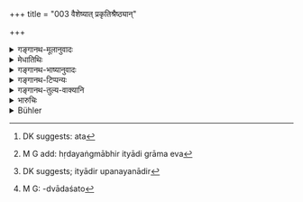 +++
title = "003 वैशेष्यात् प्रकृतिश्रैष्ठ्यान्"

+++

<details><summary>गङ्गानथ-मूलानुवादः</summary>

The Brāhmaṇa is the lord of the castes, on account of his distinctive qualities, of the superiority of his origin, of his observance of restrictive rules, of the peculiar character of his sanctification.—(3)
</details>

<details><summary>मेधातिथिः</summary>
<u>किं</u> पुनः कारणं ब्राह्मण एव प्रकृतत्वेनाधिक्रियते,[^९] न पुनः क्षत्रियादयो ऽपि ।


[^९]:
     DK suggests: pravaktṛtatvenādhikriyate

- <u>यत</u>[^१०] एतच्छेषतया प्ररोचनं पठति । **वैशेष्यद्** विशिष्टत्वाद् इत्य् अर्थः, गुणाधिक्याद् इति यावत् । तद् इदानीम् आधिक्यम् आह- **प्रकृतिश्रैष्ठ्यात्** । उत्तमाङ्गोद्भवाद् इदम् उक्तम् । प्रकृतिः कारणम् । **नियमस्य च धारणात्**, मद्यपानप्रतिषेधात् । अयम् एव नियमो ऽभिप्रेतः । स्नातकव्रतानि वा वैणवधारणादीनि ब्राह्मणस्यैव । **संस्कारस्य** **च विशेषो**[^११] नियमो ऽभिप्रेतः, स्नातकव्रतानि च **विशेषः**, "हृदयङ्गमाभिः" (वध् ३.३१) इत्यादेः, उपनयनादेर्[^१२] वा बालस्यैव विधानात् । क्षत्रियवैश्ययोस् त्व् अतीतशैशवयोर् एकादशद्वादशयोः[^१३] । अतो हेतोर् **वर्णानां** **ब्राह्मणः प्रभुः** शासिता ॥ १०.३ ॥


[^१३]:
     M G: -dvādaśato


[^१२]:
     DK suggests; ityādir upanayanādir


[^११]:
     M G add: hṛdayaṅgmābhir ityādi grāma eva


[^१०]:
     DK suggests: ata

_के पुनर् अमी वर्णा नाम । मनुष्यजातिवचनो वर्णशब्दः । नेत्य् आह ।_
</details>

<details><summary>गङ्गानथ-भाष्यानुवादः</summary>

“What is the reason that the Brāhmaṇa alone is entitled to what has been just stated, and not the *Kṣatriya* and the rest also?”

The reason for this lies in the fact that it is in connection with the Brāhmaṇa that the scriptures put forth commendatory declarations (like the present text).

‘*On account of distinctive qualities*,’—*i.e*., of peculiar characteristics; *i.e*., the excellence of his qualities.

These excellences are next pointed out—‘*of the superiority of his origin*,’—the Brāhmaṇa having sprung from the highest part of Prajāpati’s body. ‘*Origin*’ means *source*.

‘*Observance of restrictive rules*.’— Inasmuch as the *drinking of wine* has been forbidden specifically for the *Brāhmaṇa*, it is this ‘*restrictive rule*’ that is meant here. Or they may refer to the ‘observances of the Accomplished Student,’—such as the carrying of the bamboo staff and so forth,—which have been prescribed for the *Brāhmaṇa* only.

‘*The peculiarity* *of* *his sanctification*;’—this refers to the observances of the Accomplished Student; the ‘*peculiarity*’ consisting in such rules as ‘water reaching the heart’ (2.162) and so forth. It cannot mean the ‘Initiatory Rite,’ as this is done for the *child* only (and hence could not refer to the grown up Brāhmaṇa); it is only in the case of the *Kṣatriya* and the *Vaiśya* that it is done after the expiry of childhood.

For these reasons the Brāhmaṇa is the ‘*lord*’—controller—‘*of the castes*.’—(3)
</details>

<details><summary>गङ्गानथ-टिप्पन्यः</summary>

‘*Vaiśeṣyāt*’.—‘Through pre-eminence,—of qualities’ (Medhātithi),—‘of race’ (Govindarāja, Kullūka, Nārāyaṇa and Rāghavānanda).

‘*Niyamasya dhāraṇāt*—‘On account of the observance of the restrictive rules, *i.e*., those prescribed for the Accomplished student’ (Medhātithi, Govindarāja, Nārāyaṇa and Rāghavānanda);—‘on account of his possessing superior knowledge of the Veda’ (Kullūka).
</details>

<details><summary>गङ्गानथ-तुल्य-वाक्यानि</summary>

**(verses 10.1-3)  
**

\[See texts under 71 *et seq*. below.\]

See Comparative notes for [Verse 10.1].
</details>

<details><summary>भारुचिः</summary>

विशिष्टत्वाद् ज्ञानत इतरेभ्यः । अथ वा प्रतिज्ञैवेयम् । ततो ऽत्र कारणं वक्ति- **प्रकृतिश्रैष्ठ्यं** तस्य मुखोद्भवत्वम् उक्तं प्रथमे ऽध्याये ब्राह्मणस्तुतौ "उत्तमाङ्गोद्भवात्" इत्य् एतत् । **नियमस्य च धारणात्** कृत्स्ने वेदाध्ययने धारणाभ्यासलक्षणस्य ब्राह्मणकर्तृकस्यैवोपदेषात् । एवं चातिशयविशेषापेक्षाद् एतद् इतराभ्यां विज्ञेयम् । **संस्कारस्य** च श्रौतस्मार्तस्योपनयनादेः श्मशानकरणान्तस्य द्विजातिविषयस्य ब्राह्मणहेतुकत्वात् तस्य विशिष्टत्वम् । अथ वाल्पे कर्मण्य् अग्निहोत्रादेर् एकशतविधस्याग्नेर् दर्सनेन संपादनम् अश्वमेधादेर् वा वर्णान्तरकर्मणो दर्शनेन संपादनापेक्षयेदम् उच्यते । संस्कारस्य विशेषो ऽयम् एवमादिः ब्राह्मणस्यैव । **च**सब्दाज् ज्येष्ठोपसंग्रहः प्रथमे ऽध्याय ब्राह्मणस्तुतिप्रकरणोपदिष्टः समुच्चीयते । यतश् चैवम् एवं[लक्षण]ब्राह्मणस्य सर्ववर्णप्रभुत्वाद् अध्यापनाद्यधिकृतं कार्यम् इत्य् अर्थवादः ॥ १०.३ ॥
</details>

<details><summary>Bühler</summary>

003	On account of his pre-eminence, on account of the superiority of his origin, on account of his observance of (particular) restrictive rules, and on account of his particular sanctification the Brahmana is the lord of (all) castes (varna).
</details>
